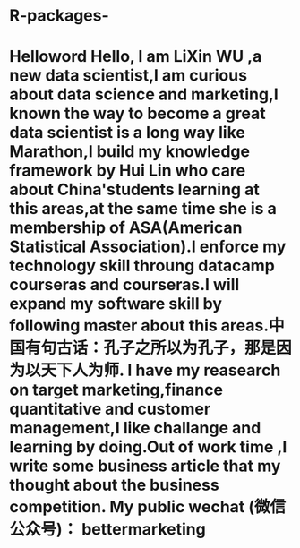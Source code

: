 # R-packages-
# Helloword    Hello, I am LiXin WU ,a new data scientist,I am curious about data science and marketing,I known the way to become a great data scientist is a long way like Marathon,I build my knowledge framework by Hui Lin who care about China'students learning at this areas,at the same time she is a membership of ASA(American Statistical Association).I enforce my technology skill throung datacamp courseras and courseras.I will expand my software skill by following master about this areas.中国有句古话：孔子之所以为孔子，那是因为以天下人为师.   I have my reasearch on target marketing,finance quantitative and customer management,I like challange and learning by doing.Out of work time ,I write some business article that  my thought about the business competition.   My public wechat (微信公众号)： bettermarketing
